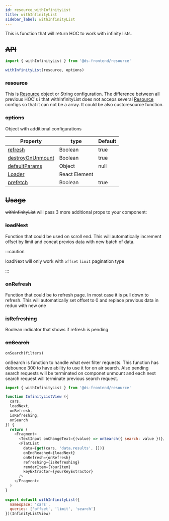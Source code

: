 ```yaml
---
id: resource_withInfinityList
title: withInfinityList
sidebar_label: withInfinityList
---
```


This is function that will return HOC to work with infinity lists. 


## ~~API~~
```javascript
import { withInfinityList } from '@ds-frontend/resource'

withInfinityList(resource, options)
```


### ~~resource~~

This is [Resource](http://localhost:3000/docs/resources/connect_resources#resource) object or String configuration.
The difference between all previous HOC's i that withInfinityList does not acceps several [Resource](http://localhost:3000/docs/resources/connect_resources#resource) configs so that it can not be a array.
It could be also custoresource function.


### ~~options~~

Object with additional configurations

|  Property          |      type             |      Default  |
| -------------------| --------------------- | --------------|
|   [refresh](/docs/resources/resource_prefetchResources#refresh)          | Boolean               | true          |
|   [destroyOnUnmount](/docs/resources/resource_prefetchResources#destroyonunmount) | Boolean               | true          | 
|   [defaultParams](/docs/resources/resource_prefetchResources#defaultparams)    | Object                | null          | 
|   [Loader](/docs/resources/resource_prefetchResources#loader)           | React Element         |               | 
|   [prefetch](/docs/resources/resource_withFinalForm#prefetch)          | Boolean        |        true       | 

## ~~Usage~~
~~withInfinityList~~ will pass 3 more additional props to your component:

### ~~loadNext~~ 
Function that could be used on scroll end.
This will automatically increment offset by limit and concat previos data with new batch of data.

:::caution

loadNext will only work with `offset` `limit` pagination type

:::
### ~~onRefresh~~ 
Function that could be to refresh page. In most case it is pull down to refresh.
This will automatically set offset to 0 and replace previous data in redux with new one
### ~~isRefreshing~~ 
Boolean indicator that shows if refresh is pending
### ~~onSearch~~ 
```
onSearch(filters)
```
onSearch is function to handle what ever filter requests.
This function has debounce 300 to have ability to use it for on air search.
Also pending search requests will be terminated on componet unmount and each next search request will terminate previous search request.

```javascript
import { withInfinityList } from '@ds-frontend/resource'

function InfinityListView ({
  cars,
  loadNext,
  onRefresh,
  isRefreshing,
  onSearch
}) {
  return (
    <Fragment>
      <TextInput onChangeText={(value) => onSearch({ search: value })}/>
      <FlatList
        data={get(cars, 'data.results', [])}
        onEndReached={loadNext}
        onRefresh={onRefresh}
        refreshing={isRefreshing}
        renderItem={YourItem}
        keyExtractor={yourKeyExtractor}
      />
    </Fragment>
  )
}
    
export default withInfinityList({
  namespace: 'cars',
  queries: ['offset', 'limit', 'search']
})(InfinityListView)

```

